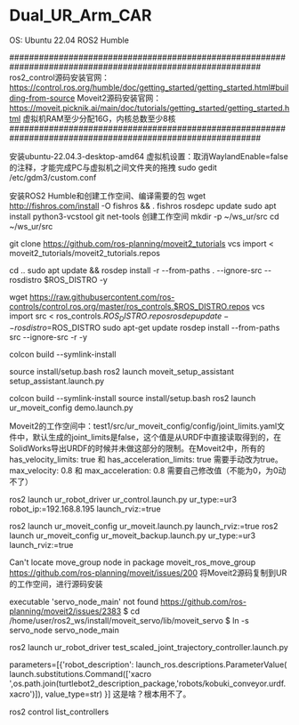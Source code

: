 # Dual_UR_Arm_CAR

OS: Ubuntu 22.04 ROS2 Humble

###########################################################################################################
ros2_control源码安装官网：https://control.ros.org/humble/doc/getting_started/getting_started.html#building-from-source
Moveit2源码安装官网：https://moveit.picknik.ai/main/doc/tutorials/getting_started/getting_started.html
虚拟机RAM至少分配16G，内核总数至少8核
###########################################################################################################


安装ubuntu-22.04.3-desktop-amd64
虚拟机设置：取消WaylandEnable=false的注释，才能完成PC与虚拟机之间文件夹的拖拽
sudo gedit /etc/gdm3/custom.conf

安装ROS2 Humble和创建工作空间、编译需要的包
wget http://fishros.com/install -O fishros && . fishros
rosdepc update
sudo apt install python3-vcstool git net-tools
创建工作空间
mkdir -p ~/ws_ur/src
cd ~/ws_ur/src

git clone https://github.com/ros-planning/moveit2_tutorials
vcs import < moveit2_tutorials/moveit2_tutorials.repos

cd ..
sudo apt update && rosdep install -r --from-paths . --ignore-src --rosdistro $ROS_DISTRO -y

wget https://raw.githubusercontent.com/ros-controls/control.ros.org/master/ros_controls.$ROS_DISTRO.repos
vcs import src < ros_controls.$ROS_DISTRO.repos
rosdep update --rosdistro=$ROS_DISTRO
sudo apt-get update
rosdep install --from-paths src --ignore-src -r -y

colcon build --symlink-install

source install/setup.bash
ros2 launch moveit_setup_assistant setup_assistant.launch.py

colcon build --symlink-install
source install/setup.bash
ros2 launch ur_moveit_config demo.launch.py

Moveit2的工作空间中：test1/src/ur_moveit_config/config/joint_limits.yaml文件中，默认生成的joint_limits是false，这个值是从URDF中直接读取得到的，在SolidWorks导出URDF的时候并未做这部分的限制。在Moveit2中，所有的    has_velocity_limits: true 和 has_acceleration_limits: true 需要手动改为true。max_velocity: 0.8 和 max_acceleration: 0.8 需要自己修改值（不能为0，为0动不了）




ros2 launch ur_robot_driver ur_control.launch.py ur_type:=ur3 robot_ip:=192.168.8.195 launch_rviz:=true


ros2 launch ur_moveit_config ur_moveit.launch.py launch_rviz:=true
ros2 launch ur_moveit_config ur_moveit_backup.launch.py ur_type:=ur3 launch_rviz:=true





Can't locate move_group node in package moveit_ros_move_group
https://github.com/ros-planning/moveit/issues/200
将Moveit2源码复制到UR的工作空间，进行源码安装



executable 'servo_node_main' not found
https://github.com/ros-planning/moveit2/issues/2383
$ cd /home/user/ros2_ws/install/moveit_servo/lib/moveit_servo
$ ln -s servo_node servo_node_main



ros2 launch ur_robot_driver test_scaled_joint_trajectory_controller.launch.py



parameters=[{'robot_description': launch_ros.descriptions.ParameterValue( launch.substitutions.Command(['xacro ',os.path.join(turtlebot2_description_package,'robots/kobuki_conveyor.urdf.xacro')]), value_type=str)  }]
这是啥？根本用不了。




ros2 control list_controllers
